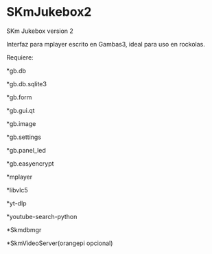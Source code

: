 # SKmJukebox2
SKm Jukebox version 2

Interfaz para mplayer escrito en Gambas3, ideal para uso en rockolas.

Requiere:

  *gb.db
  
  *gb.db.sqlite3

  *gb.form
  
  *gb.gui.qt
  
  *gb.image
  
  *gb.settings
  
  *gb.panel_led
  
  *gb.easyencrypt
  
  *mplayer
  
  *libvlc5
  
  *yt-dlp
  
  *youtube-search-python
  
  *Skmdbmgr
  
  *SkmVideoServer(orangepi opcional)
